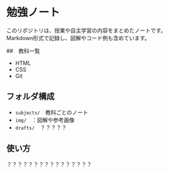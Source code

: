 # 勉強ノート
このリポジトリは、授業や自主学習の内容をまとめたノートです。  
Markdown形式で記録し、図解やコード例も含めています。

##　教科一覧
- HTML
- CSS
- Git

## フォルダ構成
- `subjects/`　教科ごとのノート
- `img/`　：図解や参考画像
- `drafts/`　？？？？？

## 使い方
？？？？？？？？？？？？？？？？